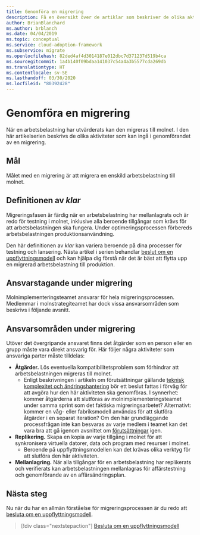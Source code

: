 ```yaml
---
title: Genomföra en migrering
description: Få en översikt över de artiklar som beskriver de olika aktiviteter som kan ingå vid migrering av en arbetsbelastning i Azure.
author: BrianBlanchard
ms.author: brblanch
ms.date: 04/04/2019
ms.topic: conceptual
ms.service: cloud-adoption-framework
ms.subservice: migrate
ms.openlocfilehash: 82ded4af4d3014187e012dbc7d371237d519b4ca
ms.sourcegitcommit: 1a4b140f09bdaa141037c54a4a3b5577cda269db
ms.translationtype: HT
ms.contentlocale: sv-SE
ms.lasthandoff: 03/30/2020
ms.locfileid: "80392428"
---
```

# <a name="execute-a-migration"></a>Genomföra en migrering

När en arbetsbelastning har utvärderats kan den migreras till molnet. I den här artikelserien beskrivs de olika aktiviteter som kan ingå i genomförandet av en migrering.

## <a name="objective"></a>Mål

Målet med en migrering är att migrera en enskild arbetsbelastning till molnet.

## <a name="definition-of-done"></a>Definitionen av *klar*

Migreringsfasen är färdig när en arbetsbelastning har mellanlagrats och är redo för testning i molnet, inklusive alla beroende tillgångar som krävs för att arbetsbelastningen ska fungera. Under optimeringsprocessen förbereds arbetsbelastningen produktionsanvändning.

Den här definitionen av *klar* kan variera beroende på dina processer för testning och lansering. Nästa artikel i serien behandlar [beslut om en uppflyttningsmodell](./promotion-models.md) och kan hjälpa dig förstå när det är bäst att flytta upp en migrerad arbetsbelastning till produktion.

## <a name="accountability-during-migration"></a>Ansvarstagande under migrering

Molnimplementeringsteamet ansvarar för hela migreringsprocessen. Medlemmar i molnstrategiteamet har dock vissa ansvarsområden som beskrivs i följande avsnitt.

## <a name="responsibilities-during-migration"></a>Ansvarsområden under migrering

Utöver det övergripande ansvaret finns det åtgärder som en person eller en grupp måste vara direkt ansvarig för. Här följer några aktiviteter som ansvariga parter måste tilldelas:

- **Åtgärder.** Lös eventuella kompatibilitetsproblem som förhindrar att arbetsbelastningen migreras till molnet.
  - Enligt beskrivningen i artikeln om förutsättningar gällande [teknisk komplexitet och ändringshantering](../prerequisites/technical-complexity.md) bör ett beslut fattas i förväg för att avgöra hur den här aktiviteten ska genomföras. I synnerhet: kommer åtgärderna att slutföras av molnimplementeringsteamet under samma sprint som det faktiska migreringsarbetet? Alternativt: kommer en våg- eller fabriksmodell användas för att slutföra åtgärder i en separat iteration? Om den här grundläggande processfrågan inte kan besvaras av varje medlem i teamet kan det vara bra att gå igenom avsnittet om [förutsättningar](../prerequisites/index.md) igen.
- **Replikering.** Skapa en kopia av varje tillgång i molnet för att synkronisera virtuella datorer, data och program med resurser i molnet.
  - Beroende på uppflyttningsmodellen kan det krävas olika verktyg för att slutföra den här aktiviteten.
- **Mellanlagring.** När alla tillgångar för en arbetsbelastning har replikerats och verifierats kan arbetsbelastningen mellanlagras för affärstestning och genomförande av en affärsändringsplan.

## <a name="next-steps"></a>Nästa steg

Nu när du har en allmän förståelse för migreringsprocessen är du redo att [besluta om en uppflyttningsmodell](./promotion-models.md).

> [!div class="nextstepaction"]
> [Besluta om en uppflyttningsmodell](./promotion-models.md)
